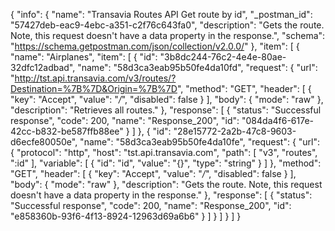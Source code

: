 {
  "info": {
    "name": "Transavia Routes API Get route by id",
    "_postman_id": "57427deb-eac9-4ebc-a351-c2f76c643fa0",
    "description": "Gets the route. Note, this request doesn't have a data property in the response.",
    "schema": "https://schema.getpostman.com/json/collection/v2.0.0/"
  },
  "item": [
    {
      "name": "Airplanes",
      "item": [
        {
          "id": "3b8dc244-76c2-4e4e-80ae-32dfc12adbad",
          "name": "58d3ca3eab95b50fe4da10fd",
          "request": {
            "url": "http://tst.api.transavia.com/v3/routes/?Destination=%7B%7D&Origin=%7B%7D",
            "method": "GET",
            "header": [
              {
                "key": "Accept",
                "value": "*/*",
                "disabled": false
              }
            ],
            "body": {
              "mode": "raw"
            },
            "description": "Retrieves all routes."
          },
          "response": [
            {
              "status": "Successful response",
              "code": 200,
              "name": "Response_200",
              "id": "084da4f6-617e-42cc-b832-be587ffb88ee"
            }
          ]
        },
        {
          "id": "28e15772-2a2b-47c8-9603-d6ecfe80050e",
          "name": "58d3ca3eab95b50fe4da10fe",
          "request": {
            "url": {
              "protocol": "http",
              "host": "tst.api.transavia.com",
              "path": [
                "v3",
                "routes",
                ":id"
              ],
              "variable": [
                {
                  "id": "id",
                  "value": "{}",
                  "type": "string"
                }
              ]
            },
            "method": "GET",
            "header": [
              {
                "key": "Accept",
                "value": "*/*",
                "disabled": false
              }
            ],
            "body": {
              "mode": "raw"
            },
            "description": "Gets the route. Note, this request doesn't have a data property in the response."
          },
          "response": [
            {
              "status": "Successful response",
              "code": 200,
              "name": "Response_200",
              "id": "e858360b-93f6-4f13-8924-12963d69a6b6"
            }
          ]
        }
      ]
    }
  ]
}